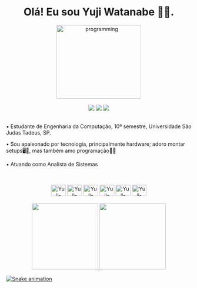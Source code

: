  <h1 align="center"> Olá! Eu sou Yuji Watanabe 👨‍💻. </h1>
 <div align="center">
    <img align="center" height="200" width="230" alt="programming" src="https://media.giphy.com/media/10FwycrnAkpshW/giphy.gif">
 </div>
 <br>
 <div align="center">
  <a href="https://instagram.com/yuji.watanabe" target="_blank"><img src="https://img.shields.io/badge/-Instagram-%23E4405F?style=for-the-badge&logo=instagram&logoColor=white" target="_blank"></a>
  <a href="https://www.linkedin.com/in/yuji-watanabe1/" target="_blank"><img src="https://img.shields.io/badge/-LinkedIn-%230077B5?style=for-the-badge&logo=linkedin&logoColor=white" target="_blank"></a>
  <a href="https://github.com/axcel0773" target="_blank"><img src="https://img.shields.io/badge/GitHub-100000?style=for-the-badge&logo=github&logoColor=white" target="_blank"></a>
</div>
<br>
<div align="start">
  <p> ▪️ Estudante de Engenharia da Computação, 10ª semestre, Universidade São Judas Tadeus, SP.</p>
  <p> ▪️ Sou apaixonado por tecnologia, principalmente hardware; adoro montar setups🖥️🔧, mas também amo programação🧑‍💻</p>
  <p> ▪️ Atuando como Analista de Sistemas </p>
  <br>
</div>
 
 <div style="display: inline_block" align="center">
  <br>
   <img alt="Yuji-java" height="30" width="40" src="https://img.shields.io/badge/Java-ED8B00?style=for-the-badge&logo=openjdk&logoColor=white">
   <img alt="Yuji-spring" height="30" width="40" src="https://img.shields.io/badge/Spring-6DB33F?style=for-the-badge&logo=spring&logoColor=white">
   <img alt="Yuji-mysql" height="30" width="40" src="https://img.shields.io/badge/MySQL-00000F?style=for-the-badge&logo=mysql&logoColor=white">
    <img alt="Yuji-azure" height="30" width="40" src="https://img.shields.io/badge/Azure_DevOps-0078D7?style=for-the-badge&logo=azuredevops&logoColor=white">
    <img alt="Yuji-mongodb" height="30" width="40" src="https://img.shields.io/badge/MongoDB-4EA94B?style=for-the-badge&logo=mongodb&logoColor=white">
    <img alt="Yuji-oracle" height="30" width="40" src="https://img.shields.io/badge/Oracle-F80000?style=for-the-badge&logo=oracle&logoColor=black">
 </div>
 <br>
 
 <div align="center">
  <a href="https://github.com/axcel0773">
  <img height="180em" src="https://github-readme-stats-sigma-five.vercel.app/api?username=axcel0773&show_icons=true&theme=tokyonight&include_all_commits=true&count_private=true"/>
  <img height="180em" src="https://github-readme-stats-sigma-five.vercel.app/api/top-langs/?username=axcel0773&layout=compact&langs_count=7&theme=tokyonight"/>
</div>
  
![Snake animation](https://github.com/axcel0773/axcel0773/blob/output/github-contribution-grid-snake.svg)



  
  
